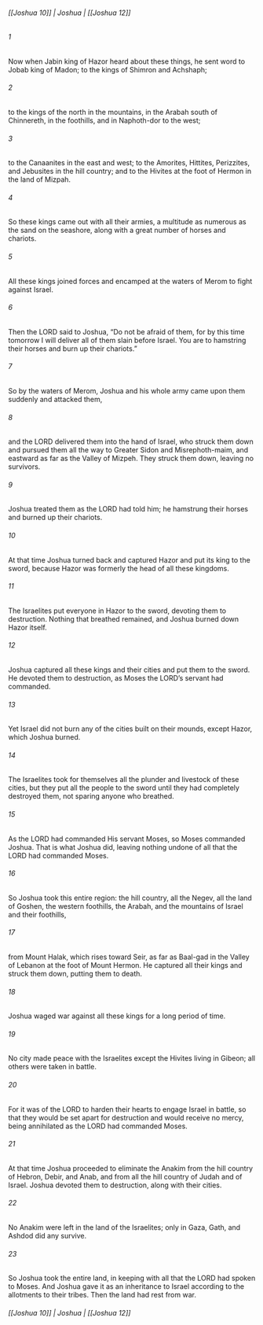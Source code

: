 ###### [[Joshua 10]] | Joshua | [[Joshua 12]]

###### 1
Now when Jabin king of Hazor heard about these things, he sent word to Jobab king of Madon; to the kings of Shimron and Achshaph;
###### 2
to the kings of the north in the mountains, in the Arabah south of Chinnereth, in the foothills, and in Naphoth-dor to the west;
###### 3
to the Canaanites in the east and west; to the Amorites, Hittites, Perizzites, and Jebusites in the hill country; and to the Hivites at the foot of Hermon in the land of Mizpah.
###### 4
So these kings came out with all their armies, a multitude as numerous as the sand on the seashore, along with a great number of horses and chariots.
###### 5
All these kings joined forces and encamped at the waters of Merom to fight against Israel.
###### 6
Then the LORD said to Joshua, “Do not be afraid of them, for by this time tomorrow I will deliver all of them slain before Israel. You are to hamstring their horses and burn up their chariots.”
###### 7
So by the waters of Merom, Joshua and his whole army came upon them suddenly and attacked them,
###### 8
and the LORD delivered them into the hand of Israel, who struck them down and pursued them all the way to Greater Sidon and Misrephoth-maim, and eastward as far as the Valley of Mizpeh. They struck them down, leaving no survivors.
###### 9
Joshua treated them as the LORD had told him; he hamstrung their horses and burned up their chariots.
###### 10
At that time Joshua turned back and captured Hazor and put its king to the sword, because Hazor was formerly the head of all these kingdoms.
###### 11
The Israelites put everyone in Hazor to the sword, devoting them to destruction. Nothing that breathed remained, and Joshua burned down Hazor itself.
###### 12
Joshua captured all these kings and their cities and put them to the sword. He devoted them to destruction, as Moses the LORD’s servant had commanded.
###### 13
Yet Israel did not burn any of the cities built on their mounds, except Hazor, which Joshua burned.
###### 14
The Israelites took for themselves all the plunder and livestock of these cities, but they put all the people to the sword until they had completely destroyed them, not sparing anyone who breathed.
###### 15
As the LORD had commanded His servant Moses, so Moses commanded Joshua. That is what Joshua did, leaving nothing undone of all that the LORD had commanded Moses.
###### 16
So Joshua took this entire region: the hill country, all the Negev, all the land of Goshen, the western foothills, the Arabah, and the mountains of Israel and their foothills,
###### 17
from Mount Halak, which rises toward Seir, as far as Baal-gad in the Valley of Lebanon at the foot of Mount Hermon. He captured all their kings and struck them down, putting them to death.
###### 18
Joshua waged war against all these kings for a long period of time.
###### 19
No city made peace with the Israelites except the Hivites living in Gibeon; all others were taken in battle.
###### 20
For it was of the LORD to harden their hearts to engage Israel in battle, so that they would be set apart for destruction and would receive no mercy, being annihilated as the LORD had commanded Moses.
###### 21
At that time Joshua proceeded to eliminate the Anakim from the hill country of Hebron, Debir, and Anab, and from all the hill country of Judah and of Israel. Joshua devoted them to destruction, along with their cities.
###### 22
No Anakim were left in the land of the Israelites; only in Gaza, Gath, and Ashdod did any survive.
###### 23
So Joshua took the entire land, in keeping with all that the LORD had spoken to Moses. And Joshua gave it as an inheritance to Israel according to the allotments to their tribes. Then the land had rest from war.

###### [[Joshua 10]] | Joshua | [[Joshua 12]]
